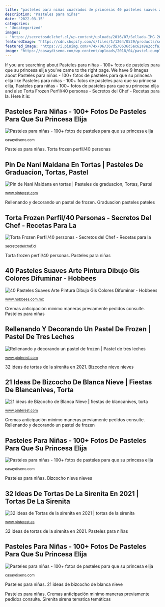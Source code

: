 ```yaml
---
title: "pasteles para niñas cuadrados de princesas 40 pasteles suaves arte pintura dibujo gis colores difuminar"
description: "Pasteles para niñas"
date: "2022-08-15"
categories:
- "Uncategorized"
images:
- "https://secretosdelchef.cl/wp-content/uploads/2016/07/Sellada-IMG_20160729_185905584.jpg"
featuredImage: "https://cdn.shopify.com/s/files/1/1264/0529/products/softpastel402_800x.jpg?v=1611693422"
featured_image: "https://i.pinimg.com/474x/06/36/d5/0636d5ac62a9e2ccfa126d325d63f6fe.jpg"
image: "https://casaydiseno.com/wp-content/uploads/2018/04/pastel-cumpleanos-nina-unicornio-bello.jpg"
---
```


If you are searching about Pasteles para niñas - 100+ fotos de pasteles para que su princesa elija you've came to the right page. We have 9 Images about Pasteles para niñas - 100+ fotos de pasteles para que su princesa elija like Pasteles para niñas - 100+ fotos de pasteles para que su princesa elija, Pasteles para niñas - 100+ fotos de pasteles para que su princesa elija and also Torta Frozen Perfil/40 personas - Secretos del Chef - Recetas para la. Here it is:

## Pasteles Para Niñas - 100+ Fotos De Pasteles Para Que Su Princesa Elija

![Pasteles para niñas - 100+ fotos de pasteles para que su princesa elija](https://casaydiseno.com/wp-content/uploads/2018/04/pasteles-para-ninas-redonda-nombre-nina.jpg "Cremas anticipación minimo maneras previamente pedidos consulte")

<small>casaydiseno.com</small>

Pasteles para niñas. Torta frozen perfil/40 personas

## Pin De Nani Maidana En Tortas | Pasteles De Graduacion, Tortas, Pastel

![Pin de Nani Maidana en tortas | Pasteles de graduacion, Tortas, Pastel](https://i.pinimg.com/originals/8a/0c/b7/8a0cb71f7523bd4f04e45285e8b60604.jpg "Graduacion pasteles pateles")

<small>www.pinterest.com</small>

Rellenando y decorando un pastel de frozen. Graduacion pasteles pateles

## Torta Frozen Perfil/40 Personas - Secretos Del Chef - Recetas Para La

![Torta Frozen Perfil/40 personas - Secretos del Chef - Recetas para la](https://secretosdelchef.cl/wp-content/uploads/2016/07/Sellada-IMG_20160729_185905584.jpg "21 ideas de bizcocho de blanca nieve")

<small>secretosdelchef.cl</small>

Torta frozen perfil/40 personas. Pasteles para niñas

## 40 Pasteles Suaves Arte Pintura Dibujo Gis Colores Difuminar - Hobbees

![40 Pasteles Suaves Arte Pintura Dibujo Gis Colores Difuminar - Hobbees](https://cdn.shopify.com/s/files/1/1264/0529/products/softpastel402_800x.jpg?v=1611693422 "Bizcocho nieve nieves")

<small>www.hobbees.com.mx</small>

Cremas anticipación minimo maneras previamente pedidos consulte. Pasteles para niñas

## Rellenando Y Decorando Un Pastel De Frozen | Pastel De Tres Leches

![Rellenando y decorando un pastel de frozen | Pastel de tres leches](https://i.pinimg.com/736x/a1/1f/e4/a11fe447216aa74fc1ded3a858a6ddc6.jpg "40 pasteles suaves arte pintura dibujo gis colores difuminar")

<small>www.pinterest.com</small>

32 ideas de tortas de la sirenita en 2021. Bizcocho nieve nieves

## 21 Ideas De Bizcocho De Blanca Nieve | Fiestas De Blancanives, Torta

![21 ideas de Bizcocho de Blanca Nieve | fiestas de blancanives, torta](https://i.pinimg.com/474x/06/36/d5/0636d5ac62a9e2ccfa126d325d63f6fe.jpg "Tortas leches rellenar")

<small>www.pinterest.com</small>

Cremas anticipación minimo maneras previamente pedidos consulte. Rellenando y decorando un pastel de frozen

## Pasteles Para Niñas - 100+ Fotos De Pasteles Para Que Su Princesa Elija

![Pasteles para niñas - 100+ fotos de pasteles para que su princesa elija](https://casaydiseno.com/wp-content/uploads/2018/04/pastel-cumpleanos-nina-unicornio-bello.jpg "Tortas leches rellenar")

<small>casaydiseno.com</small>

Pasteles para niñas. Bizcocho nieve nieves

## 32 Ideas De Tortas De La Sirenita En 2021 | Tortas De La Sirenita

![32 ideas de Tortas de la sirenita en 2021 | tortas de la sirenita](https://i.pinimg.com/236x/e7/1f/45/e71f4546035aaa712484c9735cceb5e7.jpg "Sirenita sirena tematica temáticas")

<small>www.pinterest.es</small>

32 ideas de tortas de la sirenita en 2021. Pasteles para niñas

## Pasteles Para Niñas - 100+ Fotos De Pasteles Para Que Su Princesa Elija

![Pasteles para niñas - 100+ fotos de pasteles para que su princesa elija](https://casaydiseno.com/wp-content/uploads/2018/04/bello-catillo-princesa-pasteles-originales-ideas.jpg "Graduacion pasteles pateles")

<small>casaydiseno.com</small>

Pasteles para niñas. 21 ideas de bizcocho de blanca nieve

Pasteles para niñas. Cremas anticipación minimo maneras previamente pedidos consulte. Sirenita sirena tematica temáticas

